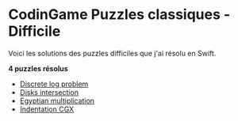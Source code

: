# CodinGame Puzzles classiques - Difficile

Voici les solutions des puzzles difficiles que j'ai résolu en Swift.

**4 puzzles résolus**
- [Discrete log problem](https://github.com/Kous92/CodinGame-Swift-FR-/tree/main/Puzzles%20classiques/Difficile/Discrete%20Log%20Problem)
- [Disks intersection](https://github.com/Kous92/CodinGame-Swift-FR-/tree/main/Puzzles%20classiques/Difficile/Disks%20Intersection)
- [Egyptian multiplication](https://github.com/Kous92/CodinGame-Swift-FR-/tree/main/Puzzles%20classiques/Difficile/Egyptian%20Multiplication)
- [Indentation CGX](https://github.com/Kous92/CodinGame-Swift-FR-/tree/main/Puzzles%20classiques/Difficile/Indentation%20CGX)